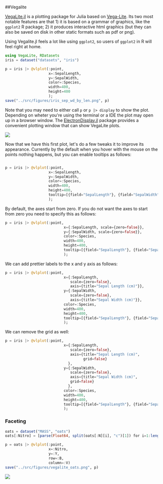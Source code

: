 ##Vegalite

[VegaLite.jl](https://github.com/fredo-dedup/VegaLite.jl) is a plotting package for Julia based on [Vega-Lite](https://vega.github.io/vega-lite/). Its two most notable features are that 1) it is based on a grammar of graphics, like the `ggplot2` R package; 2) it produces interactive html graphics (but they can also be saved on disk in other static formats such as pdf or png).

Using Vegalite.jl feels a lot like using `ggplot2`, so users of `ggplot2` in R will feel right at home.

````julia
using VegaLite, RDatasets
iris = dataset("datasets", "iris")

p = iris |> @vlplot(:point,
                    x=:SepalLength,
                    y=:SepalWidth,
                    color=:Species,
                    width=400,
                    height=400
                    );
save("../src/figures/iris_sep_wd_by_len.png", p)
````





Note that you may need to either call `p` or `p |> display` to show the plot. Depending on wheter you're using the terminal or a IDE the plot may open up in a browser window. The [ElectronDisplay.jl](https://github.com/queryverse/ElectronDisplay.jl) package provides a convenient plotting window that can show VegaLite plots.

![](figures/iris_sep_wd_by_len.png)


Now that we have this first plot, let's do a few tweaks it to improve its appearance. Currently by the default when you hover with the mouse on the points nothing happens, but you can enable tooltips as follows:

````julia

p = iris |> @vlplot(:point,
                    x=:SepalLength,
                    y=:SepalWidth,
                    color=:Species,
                    width=400,
                    height=400,
                    tooltip=[{field="SepalLength"}, {field="SepalWidth"}]
                    );
````




By default, the axes start from zero. If you do not want the axes to start from zero you need to specify this as follows:

````julia
p = iris |> @vlplot(:point,
                           x={:SepalLength, scale={zero=false}},
                           y={:SepalWidth, scale={zero=false}},
                           color=:Species,
                           width=400,
                           height=400,
                           tooltip=[{field="SepalLength"}, {field="SepalWidth"}]
                           );
````





We can add prettier labels to the x and y axis as follows:

````julia
p = iris |> @vlplot(:point,
                           x={:SepalLength, 
                              scale={zero=false},
                              axis={title="Sepal Length (cm)"}},
                           y={:SepalWidth, 
                              scale={zero=false},
                              axis={title="Sepal Width (cm)"}},
                           color=:Species,
                           width=400,
                           height=400,
                           tooltip=[{field="SepalLength"}, {field="SepalWidth"}]
                           );
````





We can remove the grid as well:

````julia
p = iris |> @vlplot(:point,
                           x={:SepalLength, 
                              scale={zero=false},
                              axis={title="Sepal Length (cm)",
                                    grid=false}
                             },
                           y={:SepalWidth, 
                              scale={zero=false},
                              axis={title="Sepal Width (cm)",
                              grid=false}
                             },
                           color=:Species,
                           width=400,
                           height=400,
                           tooltip=[{field="SepalLength"}, {field="SepalWidth"}]
                           );
````






### Faceting

````julia
oats = dataset("MASS", "oats")
oats[:Nitro] = [parse(Float64, split(oats[:N][i], "c")[1]) for i=1:length(oats[:N])]

p = oats |> @vlplot(:point,
                    x=:Nitro,
                    y=:Y,
                    row=:B,
                    column=:V)
save("../src/figures/vegalite_oats.png", p)
````





![](figures/vegalite_oats.png)
